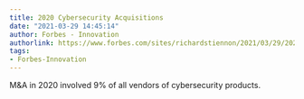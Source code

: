 ```yaml
---
title: 2020 Cybersecurity Acquisitions
date: "2021-03-29 14:45:14"
author: Forbes - Innovation
authorlink: https://www.forbes.com/sites/richardstiennon/2021/03/29/2020-cybersecurity-acquisitions/
tags:
- Forbes-Innovation
---
```

M&A in 2020 involved 9% of all vendors of cybersecurity products.